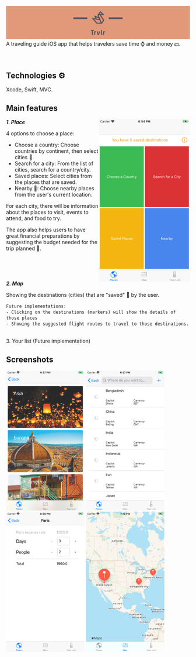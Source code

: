 ![alt trvlr](cover2.png)
A traveling guide iOS app that helps travelers save time ⌚ and money 💵.

<br/>

## Technologies ⚙️
Xcode, Swift, MVC.

<h2>Main features</h2>

<img align="right" src="Screenshots/places.png" width="250">

***1. Place***

4 options to choose a place:
- Choose a country: Choose countries by continent, then select cities 🌆.
- Search for a city: From the list of cities, search for a country/city.
- Saved places: Select cities from the places that are saved.
- Nearby 📍: Choose nearby places from the user's current location.

For each city, there will be information about the places to visit, events to attend, and food to try.

The app also helps users to have great financial preparations by suggesting the budget needed for the trip planned 🛫.

<br/>
<br/>
<br/>

***2. Map***

Showing the destinations (cities) that are "saved" 🌟 by the user.
```
Future implementations:
- Clicking on the destinations (markers) will show the details of those places
- Showing the suggested flight routes to travel to those destinations.
```

<br/>
3. Your list (Future implementation)
<br/>

<h2>Screenshots</h2>

<p float="left">
  <img src="Screenshots/continent.png" width="215" />
  <img src="Screenshots/country.png" width="215" />
  <img src="Screenshots/expense.png" width="215" />
  <img src="Screenshots/map.png" width="215" />
</p>
